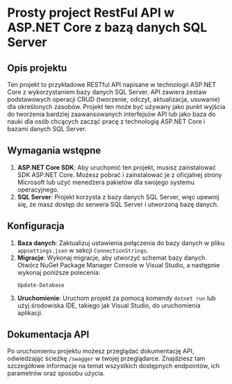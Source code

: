# Prosty project RestFul API w ASP.NET Core z bazą danych SQL Server

## Opis projektu
Ten projekt to przykładowe RESTful API napisane w technologii ASP.NET Core z wykorzystaniem bazy danych SQL Server. API zawiera zestaw podstawowych operacji CRUD (tworzenie, odczyt, aktualizacja, usuwanie) dla określonych zasobów. 
Projekt ten może być używany jako punkt wyjścia do tworzenia bardziej zaawansowanych interfejsów API lub jako baza do nauki dla osób chcących zacząć pracę z technologią ASP.NET Core i bazami danych SQL Server.

## Wymagania wstępne
1. **ASP.NET Core SDK**: Aby uruchomić ten projekt, musisz zainstalować SDK ASP.NET Core. Możesz pobrać i zainstalować je z oficjalnej strony Microsoft lub użyć menedżera pakietów dla swojego systemu operacyjnego.
2. **SQL Server**: Projekt korzysta z bazy danych SQL Server, więc upewnij się, że masz dostęp do serwera SQL Server i utworzoną bazę danych.

## Konfiguracja
1. **Baza danych**: Zaktualizuj ustawienia połączenia do bazy danych w pliku `appsettings.json` w sekcji `ConnectionStrings`.
2. **Migracje**: Wykonaj migracje, aby utworzyć schemat bazy danych. Otwórz NuGet Package Manager Console w Visual Studio, a następnie wykonaj poniższe polecenia:
   ```
   Update-Database
   
   ```
3. **Uruchomienie**: Uruchom projekt za pomocą komendy `dotnet run` lub użyj środowiska IDE, takiego jak Visual Studio, do uruchomienia aplikacji.

## Dokumentacja API
Po uruchomieniu projektu możesz przeglądać dokumentację API, odwiedzając ścieżkę `/swagger` w twojej przeglądarce. Znajdziesz tam szczegółowe informacje na temat wszystkich dostępnych endpointów, ich parametrów oraz sposobu użycia.


